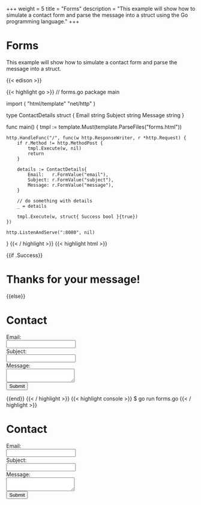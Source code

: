 +++
weight = 5
title = "Forms"
description = "This example will show how to simulate a contact form and parse the message into a struct using the Go programming language."
+++

# Forms

This example will show how to simulate a contact form and parse the message into a struct.

{{< edison >}}

{{< highlight go >}}
// forms.go
package main

import (
	"html/template"
	"net/http"
)

type ContactDetails struct {
	Email   string
	Subject string
	Message string
}

func main() {
	tmpl := template.Must(template.ParseFiles("forms.html"))

	http.HandleFunc("/", func(w http.ResponseWriter, r *http.Request) {
		if r.Method != http.MethodPost {
			tmpl.Execute(w, nil)
			return
		}

		details := ContactDetails{
			Email:   r.FormValue("email"),
			Subject: r.FormValue("subject"),
			Message: r.FormValue("message"),
		}

		// do something with details
		_ = details

		tmpl.Execute(w, struct{ Success bool }{true})
	})

	http.ListenAndServe(":8080", nil)
}
{{< / highlight >}}
{{< highlight html >}}
<!-- forms.html -->
{{if .Success}}
	<h1>Thanks for your message!</h1>
{{else}}
	<h1>Contact</h1>
	<form method="POST">
		<label>Email:</label><br />
		<input type="text" name="email"><br />
		<label>Subject:</label><br />
		<input type="text" name="subject"><br />
		<label>Message:</label><br />
		<textarea name="message"></textarea><br />
		<input type="submit">
	</form>
{{end}}
{{< / highlight >}}
{{< highlight console >}}
$ go run forms.go
{{< / highlight >}}
<div class="demo">
	<h1>Contact</h1>
	<form method="POST">
		<label>Email:</label><br />
		<input type="text" name="email"><br />
		<label>Subject:</label><br />
		<input type="text" name="subject"><br />
		<label>Message:</label><br />
		<textarea name="message"></textarea><br />
		<input type="submit">
	</form>
</div>
